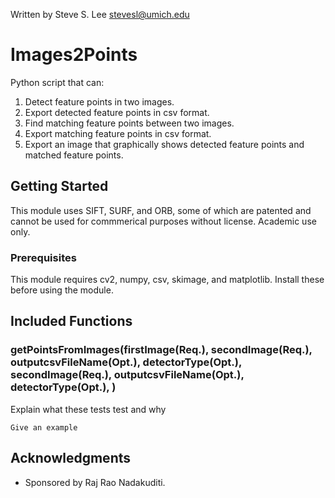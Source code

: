 Written by Steve S. Lee
stevesl@umich.edu
		
# Images2Points

Python script that can:
1) Detect feature points in two images.
2) Export detected feature points in csv format.
3) Find matching feature points between two images.
4) Export matching feature points in csv format.
5) Export an image that graphically shows detected feature points and matched feature points.

## Getting Started

This module uses SIFT, SURF, and ORB, some of which are patented and cannot be used for commmerical purposes without license. Academic use only.

### Prerequisites

This module requires cv2, numpy, csv, skimage, and matplotlib. Install these before using the module.


## Included Functions

### getPointsFromImages(firstImage(Req.), secondImage(Req.), outputcsvFileName(Opt.), detectorType(Opt.), secondImage(Req.), outputcsvFileName(Opt.), detectorType(Opt.), )

Explain what these tests test and why

```
Give an example
```

## Acknowledgments

* Sponsored by Raj Rao Nadakuditi.
